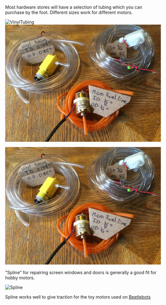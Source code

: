 
  
Most hardware stores will have a selection of tubing which you can purchase by the foot. Different sizes work for different motors. 
  
  
![VinylTubing](/images/VinylTubing.jpg) 
![VinylTubing](images/VinylTubing.jpg) 

![VinylTubing](VinylTubing.jpg)  


"Spline" for repairing screen windows and doors is generally a good fit for hobby motors.

![Spline](/images/Spline.jpg)

Spline works well to give traction for the toy motors used on [Beetlebots](https://makezine.com/projects/make-12/beetlebots/)
